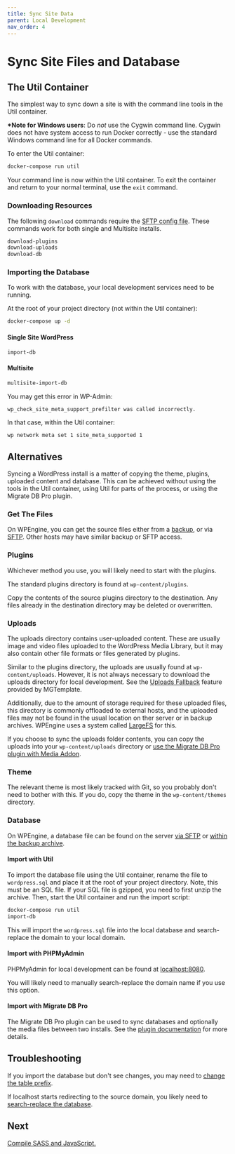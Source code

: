```yaml
---
title: Sync Site Data
parent: Local Development
nav_order: 4
---
```


# Sync Site Files and Database

## The Util Container
The simplest way to sync down a site is with the command line tools in the Util container.

**\*Note for Windows users**: Do *not* use the Cygwin command line.
Cygwin does not have system access to run Docker correctly -
use the standard Windows command line for all Docker commands.

To enter the Util container:
```bash
docker-compose run util
```
Your command line is now within the Util container.
To exit the container and return to your normal terminal,
use the `exit` command.

### Downloading Resources
The following `download` commands require the [SFTP config file](sftp-config).
These commands work for both single and Multisite installs.

```sh
download-plugins
download-uploads
download-db
```
### Importing the Database
To work with the database,
your local development services need to be running.

At the root of your project directory (not within the Util container):
```sh
docker-compose up -d
```

#### Single Site WordPress
```sh
import-db
```

#### Multisite
```sh
multisite-import-db
```

You may get this error in WP-Admin:
```
wp_check_site_meta_support_prefilter was called incorrectly.
```
In that case, within the Util container:

```sh
wp network meta set 1 site_meta_supported 1
```

## Alternatives
Syncing a WordPress install is a matter of copying the
theme, plugins, uploaded content and database.
This can be achieved without using the tools in the Util container,
using Util for parts of the process,
or using the Migrate DB Pro plugin.

### Get The Files
On WPEngine,
you can get the source files either from a [backup](/wpengine/backups),
or via [SFTP](/wpengine/file-structure).
Other hosts may have similar backup or SFTP access.

### Plugins
Whichever method you use,
you will likely need to start with the plugins.

The standard plugins directory is found at `wp-content/plugins`.

Copy the contents of the source plugins directory to the destination.
Any files already in the destination directory may be deleted or overwritten.

### Uploads
The uploads directory contains user-uploaded content.
These are usually image and video files uploaded to the
WordPress Media Library, but it may also contain
other file formats or files generated by plugins.

Similar to the plugins directory, the uploads are usually found at
`wp-content/uploads`.
However, it is not always necessary to download the uploads directory
for local development.
See the [Uploads Fallback](/mgtemplate/uploads-fallback) feature provided
by MGTemplate.

Additionally, due to the amount of storage required for these uploaded files,
this directory is commonly offloaded to external hosts,
and the uploaded files may not be found in the usual location on ther server
or in backup archives.
WPEngine uses a system called [LargeFS](/wpengine/largefs) for this.

If you choose to sync the uploads folder contents,
you can copy the uploads into your `wp-content/uploads` directory
or [use the Migrate DB Pro plugin with Media Addon](/wordpress-plugins/migrate-db-pro).

### Theme
The relevant theme is most likely tracked with Git,
so you probably don't need to bother with this.
If you do, copy the theme in the `wp-content/themes` directory.

### Database
On WPEngine, a database file can be found
on the server [via SFTP](/wpengine/file-structure)
or [within the backup archive](/wpengine/backups).

#### Import with Util
To import the database file using the Util container,
rename the file to `wordpress.sql` and place it at the root of your
project directory.
Note, this must be an SQL file.
If your SQL file is gzipped, you need to first unzip the archive.
Then, start the Util container and run the import script:

```sh
docker-compose run util
import-db
```

This will import the `wordpress.sql` file into the local database
and search-replace the domain to your local domain.

#### Import with PHPMyAdmin
PHPMyAdmin for local development can be found at
[localhost:8080](http://localhost:8080).

You will likely need to manually search-replace the domain name if
you use this option.

#### Import with Migrate DB Pro
The Migrate DB Pro plugin can be used to sync databases and
optionally the media files between two installs.
See the [plugin documentation](/wordpress-plugins/migrate-db-pro) for more details.

## Troubleshooting
If you import the database but don't see changes,
you may need to [change the table prefix](/local-development/troubleshooting).

If localhost starts redirecting to the source domain,
you likely need to
[search-replace the database](/local-development/troubleshooting).

## Next
[Compile SASS and JavaScript.](/local-development/css-javascript)
